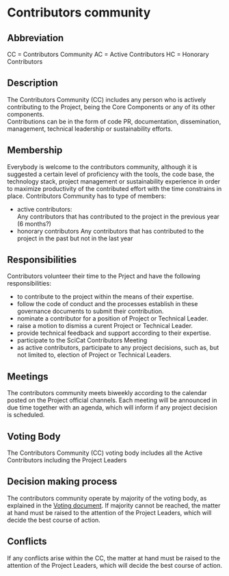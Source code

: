 # Contributors community

## Abbreviation
CC = Contributors Community
AC = Active Contributors
HC = Honorary Contributors

## Description
The Contributors Community (CC) includes any person who is actively contributing to the Project, being the Core Components or any of its other components.  
Contributions can be in the form of code PR, documentation, dissemination, management, technical leadership or sustainability efforts.

## Membership
Everybody is welcome to the contributors community, although it is suggested a certain level of proficiency with the tools, the code base, the technology stack, project management or sustainability experience in order to maximize productivity of the contributed effort with the time constrains in place.
Contributors Community has to type of members:
- active contributors:  
  Any contributors that has contributed to the project in the previous year (6 months?)
- honorary contributors
  Any contributors that has contributed to the project in the past but not in the last year

## Responsibilities
Contributors volunteer their time to the Prject and have the following responsibilities:
- to contribute to the project within the means of their expertise. 
- follow the code of conduct and the processes establish in these governance documents to submit their contribution.
- nominate a contributor for a position of Project or Technical Leader.
- raise a motion to dismiss a curent Project or Technical Leader.
- provide technical feedback and support according to their expertise.
- participate to the SciCat Contributors Meeting
- as active contributors, participate to any project decisions, such as, but not limited to, election of Project or Technical Leaders.

## Meetings
The contributors community meets biweekly according to the calendar posted on the Project official channels.
Each meeting will be announced in due time together with an agenda, which will inform if any project  decision is scheduled.

## Voting Body
The Contributors Community (CC) voting body includes all the Active Contributors including the Project Leaders

## Decision making process
The contributors community operate by majority of the voting body, as explained in the [Voting document](../procedures/VOTING.md). 
If majority cannot be reached, the matter at hand must be raised to the attention of the Project Leaders, which will decide the best course of action. 

## Conflicts
If any conflicts arise within the CC, the matter at hand must be raised to the attention of the Project Leaders, which will decide the best course of action. 
